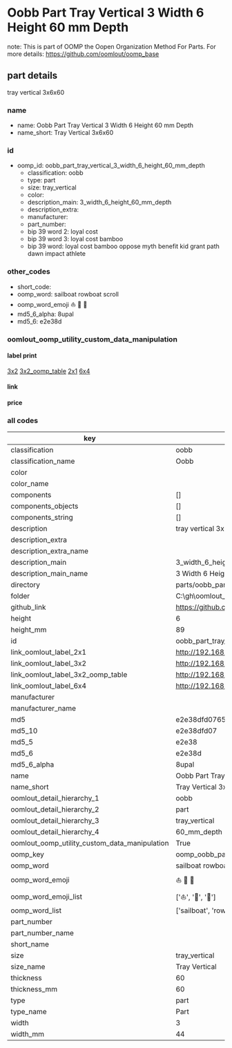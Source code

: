 # Oobb Part Tray Vertical 3 Width 6 Height 60 mm Depth  

note: This is part of OOMP the Oopen Organization Method For Parts. For more details: https://github.com/oomlout/oomp_base

##  part details
  



tray vertical 3x6x60



### name
* name: Oobb Part Tray Vertical 3 Width 6 Height 60 mm Depth
* name_short: Tray Vertical 3x6x60 
### id
* oomp_id: oobb_part_tray_vertical_3_width_6_height_60_mm_depth
  * classification: oobb
  * type: part
  * size: tray_vertical
  * color: 
  * description_main: 3_width_6_height_60_mm_depth
  * description_extra: 
  * manufacturer: 
  * part_number: 
  * bip 39 word 2: loyal cost
  * bip 39 word 3: loyal cost bamboo
  * bip 39 word: loyal cost bamboo oppose myth benefit kid grant path dawn impact athlete

### other_codes
* short_code: 
* oomp_word: sailboat rowboat scroll
* oomp_word_emoji :sailboat: :rowboat: :scroll:
* md5_6_alpha: 8upal
* md5_6: e2e38d






### oomlout_oomp_utility_custom_data_manipulation
#### label print
[3x2](http://192.168.1.245:1112/?label=oomp%208upal)
[3x2_oomp_table](http://192.168.1.108:1112/?label=oomp%208upal)
[2x1](http://192.168.1.242:1112/?label=oomp%208upal)
[6x4](http://192.168.1.55:1112/?label=oomp%208upal)    

#### link

                              

#### price







### all codes 
| key | value |  
| --- | --- |  
| classification | oobb |  
| classification_name | Oobb |  
| color |  |  
| color_name |  |  
| components | [] |  
| components_objects | [] |  
| components_string | [] |  
| description | tray vertical 3x6x60 |  
| description_extra |  |  
| description_extra_name |  |  
| description_main | 3_width_6_height_60_mm_depth |  
| description_main_name | 3 Width 6 Height 60 mm Depth |  
| directory | parts/oobb_part_tray_vertical_3_width_6_height_60_mm_depth |  
| folder | C:\gh\oomlout_oobb_version_4_generated_parts\parts\oobb_part_tray_vertical_3_width_6_height_60_mm_depth |  
| github_link | https://github.com/oomlout/oomlout_oomp_part_src/tree/main/parts/oobb_part_tray_vertical_3_width_6_height_60_mm_depth |  
| height | 6 |  
| height_mm | 89 |  
| id | oobb_part_tray_vertical_3_width_6_height_60_mm_depth |  
| link_oomlout_label_2x1 | http://192.168.1.242:1112/?label=oomp%208upal |  
| link_oomlout_label_3x2 | http://192.168.1.245:1112/?label=oomp%208upal |  
| link_oomlout_label_3x2_oomp_table | http://192.168.1.108:1112/?label=oomp%208upal |  
| link_oomlout_label_6x4 | http://192.168.1.55:1112/?label=oomp%208upal |  
| manufacturer |  |  
| manufacturer_name |  |  
| md5 | e2e38dfd0765af4854c949b8240c2c24 |  
| md5_10 | e2e38dfd07 |  
| md5_5 | e2e38 |  
| md5_6 | e2e38d |  
| md5_6_alpha | 8upal |  
| name | Oobb Part Tray Vertical 3 Width 6 Height 60 mm Depth |  
| name_short | Tray Vertical 3x6x60  |  
| oomlout_detail_hierarchy_1 | oobb |  
| oomlout_detail_hierarchy_2 | part |  
| oomlout_detail_hierarchy_3 | tray_vertical |  
| oomlout_detail_hierarchy_4 | 60_mm_depth |  
| oomlout_oomp_utility_custom_data_manipulation | True |  
| oomp_key | oomp_oobb_part_tray_vertical_3_width_6_height_60_mm_depth |  
| oomp_word | sailboat rowboat scroll |  
| oomp_word_emoji | :sailboat: :rowboat: :scroll: |  
| oomp_word_emoji_list | [':sailboat:', ':rowboat:', ':scroll:'] |  
| oomp_word_list | ['sailboat', 'rowboat', 'scroll'] |  
| part_number |  |  
| part_number_name |  |  
| short_name |  |  
| size | tray_vertical |  
| size_name | Tray Vertical |  
| thickness | 60 |  
| thickness_mm | 60 |  
| type | part |  
| type_name | Part |  
| width | 3 |  
| width_mm | 44 |  
